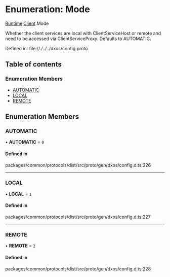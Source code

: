 # Enumeration: Mode

[Runtime](../modules/dxos_config.defs.Runtime.md).[Client](../modules/dxos_config.defs.Runtime.Client.md).Mode

Whether the client services are local with ClientServiceHost or remote and need to be accessed via ClientServiceProxy. Defaults to AUTOMATIC.

Defined in:
  file://./../../dxos/config.proto

## Table of contents

### Enumeration Members

- [AUTOMATIC](dxos_config.defs.Runtime.Client.Mode.md#automatic)
- [LOCAL](dxos_config.defs.Runtime.Client.Mode.md#local)
- [REMOTE](dxos_config.defs.Runtime.Client.Mode.md#remote)

## Enumeration Members

### AUTOMATIC

• **AUTOMATIC** = ``0``

#### Defined in

packages/common/protocols/dist/src/proto/gen/dxos/config.d.ts:226

___

### LOCAL

• **LOCAL** = ``1``

#### Defined in

packages/common/protocols/dist/src/proto/gen/dxos/config.d.ts:227

___

### REMOTE

• **REMOTE** = ``2``

#### Defined in

packages/common/protocols/dist/src/proto/gen/dxos/config.d.ts:228
